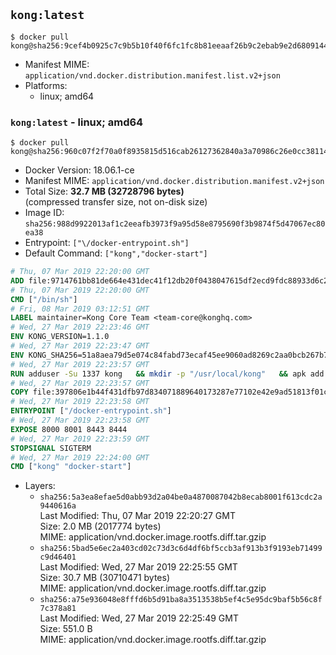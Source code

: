 ## `kong:latest`

```console
$ docker pull kong@sha256:9cef4b0925c7c9b5b10f40f6fc1fc8b81eeaaf26b9c2ebab9e2d68091444b9e3
```

-	Manifest MIME: `application/vnd.docker.distribution.manifest.list.v2+json`
-	Platforms:
	-	linux; amd64

### `kong:latest` - linux; amd64

```console
$ docker pull kong@sha256:960c07f2f70a0f8935815d516cab26127362840a3a70986c26e0cc3811490659
```

-	Docker Version: 18.06.1-ce
-	Manifest MIME: `application/vnd.docker.distribution.manifest.v2+json`
-	Total Size: **32.7 MB (32728796 bytes)**  
	(compressed transfer size, not on-disk size)
-	Image ID: `sha256:988d9922013af1c2eeafb3973f9a95d58e8795690f3b9874f5d47067ec80ea38`
-	Entrypoint: `["\/docker-entrypoint.sh"]`
-	Default Command: `["kong","docker-start"]`

```dockerfile
# Thu, 07 Mar 2019 22:20:00 GMT
ADD file:9714761bb81de664e431dec41f12db20f0438047615df2ecd9fdc88933d6c20f in / 
# Thu, 07 Mar 2019 22:20:00 GMT
CMD ["/bin/sh"]
# Fri, 08 Mar 2019 03:12:51 GMT
LABEL maintainer=Kong Core Team <team-core@konghq.com>
# Wed, 27 Mar 2019 22:23:46 GMT
ENV KONG_VERSION=1.1.0
# Wed, 27 Mar 2019 22:23:47 GMT
ENV KONG_SHA256=51a8aea79d5e074c84fabd73ecaf45ee9060ad8269c2aa0bcb267b73ec6f9231
# Wed, 27 Mar 2019 22:23:57 GMT
RUN adduser -Su 1337 kong 	&& mkdir -p "/usr/local/kong" 	&& apk add --no-cache --virtual .build-deps wget tar ca-certificates 	&& apk add --no-cache libgcc openssl pcre perl tzdata curl libcap su-exec 	&& wget -O kong.tar.gz "https://bintray.com/kong/kong-alpine-tar/download_file?file_path=kong-$KONG_VERSION.apk.tar.gz" 	&& echo "$KONG_SHA256 *kong.tar.gz" | sha256sum -c - 	&& tar -xzf kong.tar.gz -C /tmp 	&& rm -f kong.tar.gz 	&& cp -R /tmp/usr / 	&& rm -rf /tmp/usr 	&& cp -R /tmp/etc / 	&& rm -rf /tmp/etc 	&& apk del .build-deps
# Wed, 27 Mar 2019 22:23:57 GMT
COPY file:397806e1b44f431dfb97d834071889640173287e77102e42e9ad51813f01cec4 in /docker-entrypoint.sh 
# Wed, 27 Mar 2019 22:23:58 GMT
ENTRYPOINT ["/docker-entrypoint.sh"]
# Wed, 27 Mar 2019 22:23:58 GMT
EXPOSE 8000 8001 8443 8444
# Wed, 27 Mar 2019 22:23:59 GMT
STOPSIGNAL SIGTERM
# Wed, 27 Mar 2019 22:24:00 GMT
CMD ["kong" "docker-start"]
```

-	Layers:
	-	`sha256:5a3ea8efae5d0abb93d2a04be0a4870087042b8ecab8001f613cdc2a9440616a`  
		Last Modified: Thu, 07 Mar 2019 22:20:27 GMT  
		Size: 2.0 MB (2017774 bytes)  
		MIME: application/vnd.docker.image.rootfs.diff.tar.gzip
	-	`sha256:5bad5e6ec2a403cd02c73d3c6d4df6bf5ccb3af913b3f9193eb71499c9d46401`  
		Last Modified: Wed, 27 Mar 2019 22:25:55 GMT  
		Size: 30.7 MB (30710471 bytes)  
		MIME: application/vnd.docker.image.rootfs.diff.tar.gzip
	-	`sha256:a75e936048e8fffd6b5d91ba8a3513538b5ef4c5e95dc9baf5b56c8f7c378a81`  
		Last Modified: Wed, 27 Mar 2019 22:25:49 GMT  
		Size: 551.0 B  
		MIME: application/vnd.docker.image.rootfs.diff.tar.gzip
